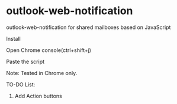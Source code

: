 # outlook-web-notification
outlook-web-notification for shared mailboxes based on JavaScript

Install

Open Chrome console(ctrl+shift+j)

Paste the script

Note: Tested in Chrome only.

TO-DO List:

1. Add Action buttons
